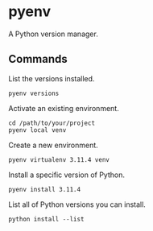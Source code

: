 # pyenv

A Python version manager.

## Commands

List the versions installed.

```console
pyenv versions
```

Activate an existing environment.

```console
cd /path/to/your/project
pyenv local venv
```

Create a new environment.

```console
pyenv virtualenv 3.11.4 venv
```

Install a specific version of Python.

```console
pyenv install 3.11.4
```

List all of Python versions you can install.

```console
python install --list
```
